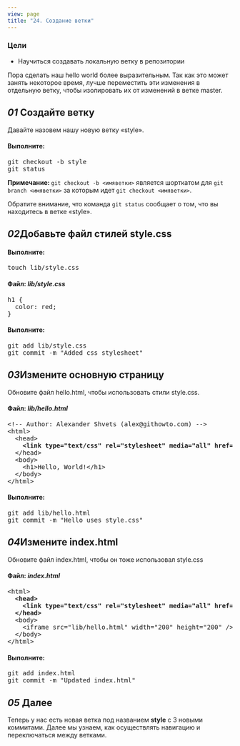 ```yaml
---
view: page
title: "24. Создание ветки"
---
```


<h3>Цели</h3>

<ul><li>Научиться создавать локальную ветку в репозитории</li></ul>

<p>Пора сделать наш hello world более выразительным. Так как это может занять некоторое время, лучше переместить эти изменения в отдельную ветку, чтобы изолировать их от изменений в ветке master.</p>

<h2><em>01</em> Создайте ветку</h2>

<p>Давайте назовем нашу новую ветку «style».</p>

<h4 class="h4-pre">Выполните:</h4>

<pre class="instructions">git checkout -b style
git status</pre>

<p class="note"><strong><span class="caps">Примечание</span>: </strong><code>git checkout -b &lt;имяветки&gt;</code> является шорткатом для <code>git branch &lt;имяветки&gt;</code> за которым идет <code>git checkout &lt;имяветки&gt;</code>.</p>

<p>Обратите внимание, что команда <code>git status</code> сообщает о том, что вы находитесь в ветке «style».</p>

<h2><em>02</em>Добавьте файл стилей style.css</h2>

<h4 class="h4-pre">Выполните:</h4>

<pre class="instructions">touch lib/style.css</pre>

<h4 class="h4-pre">Файл: <em>lib/style.css</em></h4>

<pre class="file">h1 {
  color: red;
}</pre>

<h4 class="h4-pre">Выполните:</h4>

<pre class="instructions">git add lib/style.css
git commit -m "Added css stylesheet"</pre>

<h2><em>03</em>Измените основную страницу</h2>

<p>Обновите файл hello.html, чтобы использовать стили style.css.</p>

<h4 class="h4-pre">Файл: <em>lib/hello.html</em></h4>

<pre class="file">&lt;!-- Author: Alexander Shvets (alex@githowto.com) --&gt;
&lt;html&gt;
  &lt;head&gt;
<strong>    &lt;link type="text/css" rel="stylesheet" media="all" href="style.css" /&gt;</strong>
  &lt;/head&gt;
  &lt;body&gt;
    &lt;h1&gt;Hello, World!&lt;/h1&gt;
  &lt;/body&gt;
&lt;/html&gt;</pre>

<h4 class="h4-pre">Выполните:</h4>

<pre class="instructions">git add lib/hello.html
git commit -m "Hello uses style.css"</pre>

<h2><em>04</em>Измените index.html</h2>

<p>Обновите файл index.html, чтобы он тоже использовал style.css</p>

<h4 class="h4-pre">Файл: <em>index.html</em></h4>

<pre class="file">&lt;html&gt;
<strong>  &lt;head&gt;
    &lt;link type="text/css" rel="stylesheet" media="all" href="lib/style.css" /&gt;
  &lt;/head&gt;</strong>
  &lt;body&gt;
    &lt;iframe src="lib/hello.html" width="200" height="200" /&gt;
  &lt;/body&gt;
&lt;/html&gt;</pre>

<h4 class="h4-pre">Выполните:</h4>

<pre class="instructions">git add index.html
git commit -m "Updated index.html"</pre>

<h2><em>05</em> Далее</h2>

<p>Теперь у нас есть новая ветка под названием <strong>style</strong> с 3 новыми коммитами. Далее мы узнаем, как осуществлять навигацию и переключаться между ветками.</p>